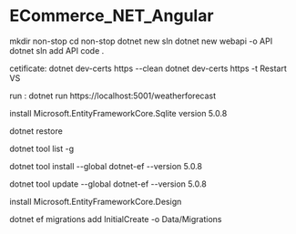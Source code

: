 # ECommerce_NET_Angular

mkdir non-stop
cd non-stop
dotnet new sln
dotnet new webapi -o API
dotnet sln add API
code .

cetificate: 
dotnet dev-certs https --clean
dotnet dev-certs https -t
Restart VS

run : dotnet run
https://localhost:5001/weatherforecast

install
Microsoft.EntityFrameworkCore.Sqlite version 5.0.8

dotnet restore

dotnet tool list -g

dotnet tool install --global dotnet-ef --version 5.0.8

dotnet tool update --global dotnet-ef --version 5.0.8

install
Microsoft.EntityFrameworkCore.Design 

dotnet ef migrations add InitialCreate -o Data/Migrations


